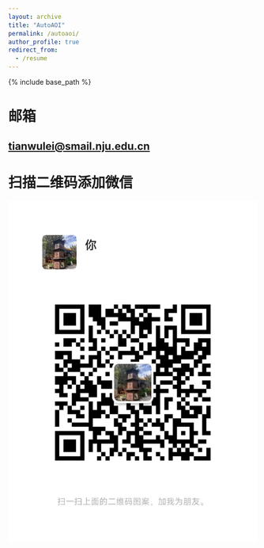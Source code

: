 ```yaml
---
layout: archive
title: "AutoAOI"
permalink: /autoaoi/
author_profile: true
redirect_from:
  - /resume
---
```


{% include base_path %}
# 邮箱
## tianwulei@smail.nju.edu.cn

# 扫描二维码添加微信
<center>
  <img src="\/images\/9d2c23a43966040a5691ab3e135d752.jpg">
</center>
